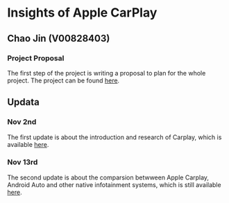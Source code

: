 # Insights of Apple CarPlay
## Chao Jin (V00828403)


### Project Proposal

The first step of the project is writing a proposal to plan for the whole project. The project can be found [here](https://xuniong123-jinchao.github.io/CSC461_Project/proposal.html).


## Updata 
### Nov 2nd

The first update is about the introduction and research of Carplay, which is available [here](https://xuniong123-jinchao.github.io/CSC461_Project/report.html).


### Nov 13rd

The second update is about the comparsion betwween Apple Carplay, Android Auto and other native infotainment systems, 
which is still available [here](https://xuniong123-jinchao.github.io/CSC461_Project/report.html).
